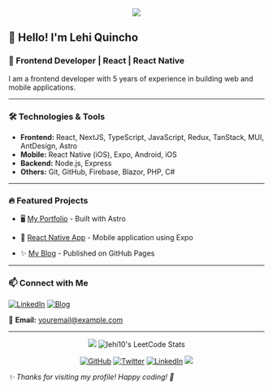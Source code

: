 <p align="center">
  	<img src="https://readme-typing-svg.herokuapp.com/?lines=Hi+there+👋!;Welcome+to+my+profile+on+Github&font=Fira%20Code&center=true&width=600&height=50">
</p>

## 👋 Hello! I'm Lehi Quincho

### 🚀 Frontend Developer | React | React Native  

I am a frontend developer with 5 years of experience in building web and mobile applications. 

---

### 🛠️ Technologies & Tools

- **Frontend:** React, NextJS, TypeScript, JavaScript, Redux, TanStack, MUI, AntDesign, Astro
- **Mobile:** React Native (iOS), Expo, Android, iOS
- **Backend:** Node.js, Express
- **Others:** Git, GitHub, Firebase, Blazor, PHP, C#

---

### 🔥 Featured Projects

- 🖥️ [My Portfolio](https://lehi10.github.io/) - Built with Astro

  
- 📱 [React Native App](https://github.com/yourusername/my-app) - Mobile application using Expo
- ✨ [My Blog](https://dev.to/lehi10) - Published on GitHub Pages

---

### 📫 Connect with Me

[![LinkedIn](https://img.shields.io/badge/LinkedIn-0077B5?style=for-the-badge&logo=linkedin&logoColor=white)](https://linkedin.com/in/lehi-quincho) 
[![Blog](https://img.shields.io/badge/Blog-FF5722?style=for-the-badge&logo=dev.to&logoColor=white)](https://dev.to/lehi10)

📩 **Email:** [youremail@example.com](mailto:lqmyacs@gmail.com)

---

<p align="center">
  	<img src="https://readme-typing-svg.herokuapp.com/?lines=Hi+there+👋!;Welcome+to+my+profile+on+Github&font=Fira%20Code&center=true&width=600&height=50">
	<img src="https://leetcode-stats.vercel.app/api?username=lehi10&theme=Dark" alt="lehi10's LeetCode Stats">
</p>


<p align="center">
	<a href="https://github.com/lehi10"><img src="https://img.shields.io/github/followers/lehi10.svg?label=GitHub&style=social" alt="GitHub"></a>
	<a href="https://twitter.com/lqmyacs"><img src="https://img.shields.io/twitter/follow/epuma3?label=Twitter&style=social" alt="Twitter"></a>
	<a href="https://www.linkedin.com/in/lehi-quincho"><img src="https://img.shields.io/badge/LinkedIn--_.svg?style=social&logo=linkedin" alt="LinkedIn"></a>
  <img src="https://komarev.com/ghpvc/?username=lehi10">
</p>

_✨ Thanks for visiting my profile! Happy coding! 🚀_


<!--
- 🔭 I’m currently working on 
- 🌱 I’m currently learning 
- 👯 I’m looking to collaborate on ...
- 🤔 I’m looking for help with ...
- 💬 Ask me about ...
- 📫 How to reach me: ...
- 😄 Pronouns: ...
- ⚡ Fun fact: ...
-->


<!-- ![Anurag's GitHub stats](https://github-readme-stats.vercel.app/api?username=lehi10&show_icons=true&theme=radical&count_private=true) -->

